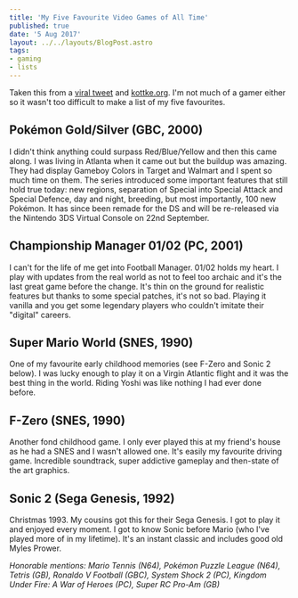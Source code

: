 ```yaml
---
title: 'My Five Favourite Video Games of All Time'
published: true
date: '5 Aug 2017'
layout: ../../layouts/BlogPost.astro
tags:
- gaming
- lists
---
```


Taken this from a [viral tweet](https://twitter.com/epicgeezr/status/891781690540118018) and [kottke.org](https://kottke.org/17/08/my-five-favorite-video-games-of-all-time). I'm not much of a gamer either so it wasn't too difficult to make a list of my five favourites.

## Pokémon Gold/Silver (GBC, 2000)

I didn't think anything could surpass Red/Blue/Yellow and then this came along. I was living in Atlanta when it came out but the buildup was amazing. They had display Gameboy Colors in Target and Walmart and I spent so much time on them. The series introduced some important features that still hold true today: new regions, separation of Special into Special Attack and Special Defence, day and night, breeding, but most importantly, 100 new Pokémon. It has since been remade for the DS and will be re-released via the Nintendo 3DS Virtual Console on 22nd September.

## Championship Manager 01/02 (PC, 2001)

I can't for the life of me get into Football Manager. 01/02 holds my heart. I play with updates from the real world as not to feel too archaic and it's the last great game before the change. It's thin on the ground for realistic features but thanks to some special patches, it's not so bad. Playing it vanilla and you get some legendary players who couldn't imitate their "digital" careers.

## Super Mario World (SNES, 1990)

One of my favourite early childhood memories (see F-Zero and Sonic 2 below). I was lucky enough to play it on a Virgin Atlantic flight and it was the best thing in the world. Riding Yoshi was like nothing I had ever done before.

## F-Zero (SNES, 1990)

Another fond childhood game. I only ever played this at my friend's house as he had a SNES and I wasn't allowed one. It's easily my favourite driving game. Incredible soundtrack, super addictive gameplay and then-state of the art graphics.

## Sonic 2 (Sega Genesis, 1992)

Christmas 1993. My cousins got this for their Sega Genesis. I got to play it and enjoyed every moment. I got to know Sonic before Mario (who I've played more of in my lifetime). It's an instant classic and includes good old Myles Prower.

<em>Honorable mentions: Mario Tennis (N64), Pokémon Puzzle League (N64), Tetris (GB), Ronaldo V Football (GBC), System Shock 2 (PC), Kingdom Under Fire: A War of Heroes (PC), Super RC Pro-Am (GB)</em>